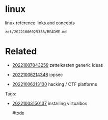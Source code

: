# linux

linux reference links and concepts

` zet/20221006025356/README.md `

# Related

- [20221007043259](/zet/20221007043259/README.md) zettelkasten generic ideas

- [20221006214348](/zet/20221006214348/README.md) ippsec

- [20221006213130](/zet/20221006213130/README.md) hacking / CTF platforms

Tags:
- [20221003150137](/zet/20221003150137/README.md) installing virtualbox

    #todo
